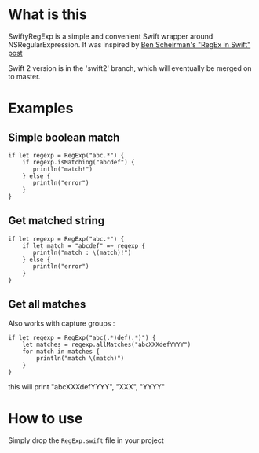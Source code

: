 # What is this

SwiftyRegExp is a simple and convenient Swift wrapper around NSRegularExpression. It was inspired by [Ben Scheirman's "RegEx in Swift" post](http://benscheirman.com/2014/06/regex-in-swift/
)

Swift 2 version is in the 'swift2' branch, which will eventually be merged on to master.

# Examples

## Simple boolean match


    if let regexp = RegExp("abc.*") {
        if regexp.isMatching("abcdef") {
           println("match!")
        } else {
           println("error")
        }
    }


## Get matched string

    if let regexp = RegExp("abc.*") {
        if let match = "abcdef" =~ regexp {
           println("match : \(match)!")
        } else {
           println("error")
        }
    }

## Get all matches

Also works with capture groups :

    if let regexp = RegExp("abc(.*)def(.*)") {
        let matches = regexp.allMatches("abcXXXdefYYYY")
        for match in matches {
            println("match \(match)")
        }
    }
    
this will print "abcXXXdefYYYY", "XXX", "YYYY"



# How to use

Simply drop the `RegExp.swift` file in your project